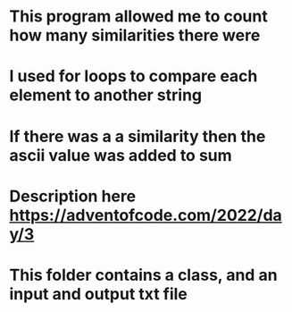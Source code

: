 # This program allowed me to count how many similarities there were
# I used for loops to compare each element to another string
# If there was a a similarity then the ascii value was added to sum
# Description here https://adventofcode.com/2022/day/3
# This folder contains a class, and an input and output txt file
